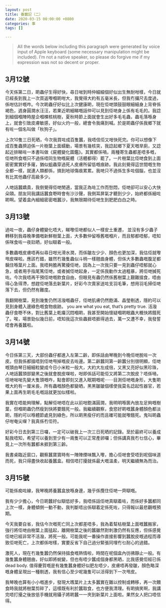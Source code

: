 ```yaml
---
layout: post
title: 養蠶記（二）
date: 2020-03-15 00:00:00 +0800
categories: 事
tags: []

---
```

> All the words below including this paragraph were generated by voice input of Apple keyboard (some necessary manipulation might be included). I’m not a native speaker, so please do forgive me if my expression was not so decent or proper.

## 3月12號

今天係第二日，啲蟲仔生得好快，尋日啱到時仲細細個好似出生無耐咁樣，今日就已經長到我上一次買返嚟嗰啲咁大，我覺得大約有五毫米長，但我冇攞尺去度過，係咁估計嘅咋。今次啲蟲仔好似比上次健康啲，現在佢哋頭鼓鼓眼細細身上背脊係褐色，週身圓潤水汪汪，若果近啲細睇嘅話仲可以見到佢哋身上係有毛毛的。我諗到細個嗰陣時屋企嗰棵核桃樹，夏秋時節上面就會生出好多毛毛蟲，蟲毛落喺身上，就會引致皮膚敏感，好似火灼一般，總會令我痛到喊。於是啲蟲仔係我鄉下就有咗一個名叫做「秋狗子」。

上次10隻三日死晒，今次我買咗成百隻蠶，我唔信佢又咁快死完。你可以想像下成百隻蟲擠迫係一片樹葉上面蠕動，場景有幾核突，我諗起鄉下夏天嘅旱廁，又諗起近排睇咗一本書叫做《屍體變化圖鑑》。其實都係喎，兩種寄生蟲都差唔多嘅，佢哋所食嘅只不過係唔同生物嘅屍體（活體都得）罷了。一片樹葉比佢哋食到上面密密實實好多窿，猶似蛆蟲穿過死人皮膚所留低嘅痕跡。我此刻覺得這世間嘅生物全都一樣，就連人類都係，搞到地球傷痕累累。我哋只不過係生多咗個腦，也並沒有比其他蟲仔高級多少。

人哋話蠶嬌貴，我倒覺得佢哋閒適，當我正為咗工作而愁悶，佢哋卻可以安心大快朵頤。朋友同我講話蠶食嘢時會有沙沙聲，我側耳屏氣才聽到少少，始終都係細咗啲啊。望着盒內細細密密嘅蠶沙，我無限期待佢哋生到肥肥白白之時。

## 3月13號

過咗一夜，蟲仔身體變化唔大，睇嚟佢哋都似人一樣安土重遷， 並沒有多少蟲子轉移到我尋晚準備嘅新鮮樹葉上面，大多數仲留喺舊嘅嗰片，而且郁都唔郁，唔知係咪食咗一夜攰晒，好似瞓着一般。

多數蟲嘅皮膚唔再似尋日咁光滑水潤，而係皺左少少、顏色也更加深，我估佢就嚟甩皮㗎啦。應該冇錯，雖然冇幾隻蟲似斗柄一樣翹曲身體，但係大多數蟲嘅腹足都黐住喺葉片上面。我唔夠膽再驚擾佢哋，因為上一次我只要一見到蟲仔唔郁就心急，或者用手指尾篤佢哋，或者搣佢哋起身，一定係我動作太過粗暴，將佢哋搣死咗。今次我唔再干預佢哋嘅飲食自由，但眼見有蟲仍然係舊樹葉上艱難搵食，唔由得心急得滯，想趕佢哋落去新葉片，好彩今次賣家送咗支羽毛筆，想用羽毛掃佢哋落下去，但仍然有難度。

我翻開樹葉，見到幾隻仍然活潑嘅蟲仔，佢哋肌膚仍然飽滿、晶瑩剔透，隱約可以見到身體入邊綠色嘅食物痕跡。 you are what you eat, that’s pretty true. 活潑蟲仔食嘢不休，對比舊葉上乾癟沉悶嗰啲，我甚至開始懷疑嗰啲眠蟲大概快將餓死了。唉，場景勁似幾日前，唔知我這次些蟲捱唔捱得過去，萬一又遭不幸，我發誓唔會再養蠶啦。

## 3月14號

今日係第三天，大部份蟲仔都進入左第二齡，即係話由琴晚到今晚佢哋脫咗一次皮。但我係都搵唔到佢哋甩掉嘅皮去咗邊。第二齡蠶同第一齡蠶分別很明顯，佢哋嘅頭由琴日細細粒變成今日小米粒一般大，大約大左成倍，又黑又亮好似黑珍珠，人哋話蠶頭部變黑之後就會脫皮㗎啦，咁即係話可能佢又將第二次脫皮？唔係喎，佢哋啱啱先變大隻頭嘅咋，點會即刻又進入眠期嘅呢⋯⋯目測佢哋嘅身形，大隻啲嘅大約有一厘米長，所有蟲嘅顏色都變晒，黑黑皺皺個樣使我莫名諗起性器官，若果上面再生啲毛毛嘅話就更加似樣啦。

我實在唔能夠理解，點解佢哋唔在此以前咁飽滿圓潤，我明明喺篋內放左足夠嘅樹葉，但嗰啲蟲仍然瘦到快將要餓死一般。我繼續觀察，食慾好啲嘅蠶身體顏色都淡啲，隱約可以喺體節處見到綠色，所以啲黑瘦仔的而且確可能就嚟餓死。鬼叫啲蟲仔咁奄尖㗎？我真係冇佢符。

好彩今日去到第三日囉，一定可以破我上一次三日死晒的記錄。至於最終可以養成點我唔知，希望可以養到至少有一兩隻可以正常產卵囉；但係講真我冇乜信心，畢竟上一次所有蠶都未捱到第三齡。

我書桌臨近窗口，觀察蠶寶寶時有一陣陣煙味飄入嚟，擔心佢哋會受唔到呢個味道而死，我只得盡快收起養蠶盒。相信唔打擾就係最大嘅溫柔，明天繼續無為而治。

## 3月15號

可能係痴咗線，我琴晚將養蠶盒放喺身邊，幾乎係攬住佢哋一齊瞓嘅。

我有少少擔心，今日啲蠶好似瞓低好多，我唔係話佢哋真瞓着咗，而係好多蠶都同上次一樣，身體傾側一動不動，我判斷唔出係瞓着定係死咗，只得報以最悲觀嘅預期。

今天我要自省，我估今次嘅死亡同上次都差唔多，我為着幫枯樹葉上面嘅蠶搬家，強行將佢哋由樹葉上面掹起，離開樹葉之後的蠶雖然對刺激仍然有反應，但係感覺佢哋已經非常不活潑，將死一般。可能我呢一番操作直接影響到蠶脫皮嘅過程而導致佢哋死亡，上次都係咁樣，實要反省下自己過分緊張同埋冇乜耐心的過錯。

激死人，現在冇幾隻蠶仍然保持搵食嘅熱情啦，時間在呢個盒內彷彿靜止一般。有幾隻蠶身體翹曲，好似即將蛻變，但也有唔少蠶成個身都黑晒，比我感覺佢經已係dead body. 值得慶賀嘅是有幾隻蠶身體好似肥左唔少，皮膚唔再發皺，顏色略深嘅身體呈現出一種剔透，我有信心至少呢幾隻可以活得到下一次甩皮。

我琴晚也算有小小嘅進步，發現大嚿葉片上太多蠶實在難以控制或轉移，再一次餵食時我就將樹葉剪碎了，這樣既有利於蠶取食，也方便我清理。有啲搞笑啊，我講完唔打擾之後放低手機就用鑷子將啲蠶一一夾到新葉片上面啦。果然女人把口唔信得。